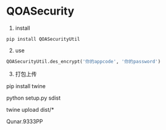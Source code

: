 # QOASecurity


1. install
```shell
pip install QOASecurityUtil
```
2. use
```python
QOASecurityUtil.des_encrypt('你的appcode', '你的password')
```


3. 打包上传

pip install twine 

python setup.py sdist

twine upload dist/*

Qunar.9333PP